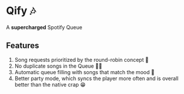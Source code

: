 # **Q**ify 🎶

A **supercharged** Spotify Queue

## Features

1. Song requests prioritized by the round-robin concept 🔄
2. No duplicate songs in the Queue 💃💃
3. Automatic queue filling with songs that match the mood 🎉
4. Better party mode, which syncs the player more often and is overall better than the native crap 😁
